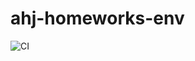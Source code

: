 # ahj-homeworks-env
![CI](https://github.com/<maria-namira>/<ahj-homeworks-env>/actions/workflows/web.yml/badge.svg)
